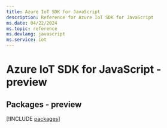 ```yaml
---
title: Azure IoT SDK for JavaScript
description: Reference for Azure IoT SDK for JavaScript
ms.date: 04/22/2024
ms.topic: reference
ms.devlang: javascript
ms.service: iot
---
```

# Azure IoT SDK for JavaScript - preview
## Packages - preview
[!INCLUDE [packages](iot-index.md)]